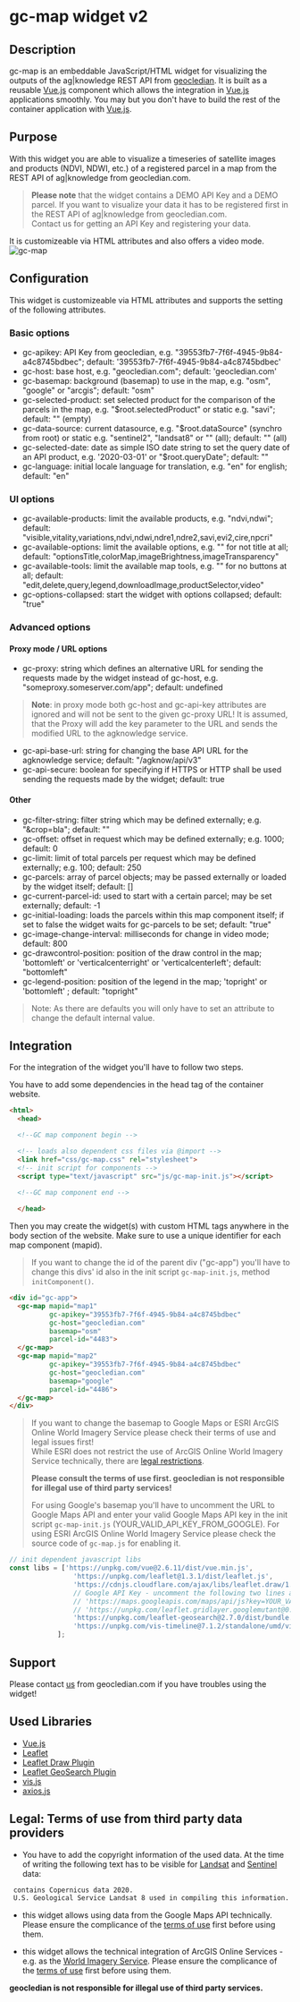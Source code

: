 # gc-map widget v2
## Description
gc-map is an embeddable JavaScript/HTML widget for visualizing the outputs of the ag|knowledge REST API from [geocledian](https://www.geocledian.com).
It is built as a reusable [Vue.js](https://www.vuejs.org) component which allows the integration in [Vue.js](https://www.vuejs.org) applications smoothly. 
You may but you don't have to build the rest of the container application with [Vue.js](https://www.vuejs.org).

## Purpose
With this widget you are able to visualize a timeseries of satellite images and products (NDVI, NDWI, etc.) of a registered parcel in a map from the REST API of ag|knowledge from geocledian.com.
> **Please note** that the widget contains a DEMO API Key and a DEMO parcel. If you want to visualize your data it has to be registered first in the REST API of ag|knowledge from geocledian.com. <br> Contact us for getting an API Key and registering your data.

It is customizeable via HTML attributes and also offers a video mode.<br>
![gc-map](doc/img/gc_map.png)

## Configuration
This widget is customizeable via HTML attributes and supports the setting of the following attributes.

### Basic options
- gc-apikey: API Key from geocledian, e.g. "39553fb7-7f6f-4945-9b84-a4c8745bdbec"; default: '39553fb7-7f6f-4945-9b84-a4c8745bdbec'
- gc-host: base host, e.g. "geocledian.com"; default: 'geocledian.com'
- gc-basemap: background (basemap) to use in the map, e.g. "osm", "google" or "arcgis"; default: "osm"
- gc-selected-product: set selected product for the comparison of the parcels in the map, e.g. "$root.selectedProduct" or static e.g. "savi"; default: "" (empty)
- gc-data-source: current datasource, e.g. "$root.dataSource" (synchro from root) or static e.g. "sentinel2", "landsat8" or "" (all); default: "" (all)
- gc-selected-date: date as simple ISO date string to set the query date of an API product, e.g. '2020-03-01' or "$root.queryDate"; default: ""
- gc-language: initial locale language for translation, e.g. "en" for english; default: "en"
  
### UI options
- gc-available-products: limit the available products, e.g. "ndvi,ndwi"; default: "visible,vitality,variations,ndvi,ndwi,ndre1,ndre2,savi,evi2,cire,npcri"
- gc-available-options: limit the available options, e.g. "" for not title at all; default: "optionsTitle,colorMap,imageBrightness,imageTransparency"
- gc-available-tools: limit the available map tools, e.g. "" for no buttons at all; default: "edit,delete,query,legend,downloadImage,productSelector,video"
- gc-options-collapsed: start the widget with options collapsed; default: "true"

### Advanced options
#### Proxy mode / URL options
- gc-proxy: string which defines an alternative URL for sending the requests made by the widget instead of gc-host, e.g. "someproxy.someserver.com/app"; default: undefined

> __Note__: in proxy mode both gc-host and gc-api-key attributes are ignored and will not be sent to the given gc-proxy URL! It is assumed, that the Proxy will add the key parameter to the URL and sends the modified URL to the agknowledge service.

- gc-api-base-url: string for changing the base API URL for the agknowledge service; default: "/agknow/api/v3"
- gc-api-secure: boolean for specifying if HTTPS or HTTP shall be used sending the requests made by the widget;  default: true

#### Other
- gc-filter-string: filter string which may be defined externally; e.g. "&crop=bla"; default: ""
- gc-offset: offset in request which may be defined externally; e.g. 1000; default: 0
- gc-limit: limit of total parcels per request which may be defined externally; e.g. 100; default: 250
- gc-parcels: array of parcel objects; may be passed externally or loaded by the widget itself; default: []
- gc-current-parcel-id: used to start with a certain parcel; may be set externally; default: -1
- gc-initial-loading: loads the parcels within this map component itself; if set to false the widget waits for gc-parcels to be set; default: "true"
- gc-image-change-interval: milliseconds for change in video mode; default: 800
- gc-drawcontrol-position: position of the draw control in the map; 'bottomleft' or 'verticalcenterright' or 'verticalcenterleft'; default: "bottomleft"
- gc-legend-position: position of the legend in the map; 'topright' or 'bottomleft' ; default: "topright"

>Note: As there are defaults you will only have to set an attribute to change the default internal value.

## Integration
For the integration of the widget you'll have to follow two steps.

You have to add some dependencies in the head tag of the container website.

```html
<html>
  <head>

  <!--GC map component begin -->

  <!-- loads also dependent css files via @import -->
  <link href="css/gc-map.css" rel="stylesheet">
  <!-- init script for components -->
  <script type="text/javascript" src="js/gc-map-init.js"></script>
  
  <!--GC map component end -->

  </head>

```

Then you may create the widget(s) with custom HTML tags anywhere in the body section of the website. Make sure to use a unique identifier for each map component (mapid). 

>If you want to change the id of the parent div ("gc-app") you'll have to change this divs' id also in the init script `gc-map-init.js`, method `initComponent()`.


```html
<div id="gc-app">
  <gc-map mapid="map1"
          gc-apikey="39553fb7-7f6f-4945-9b84-a4c8745bdbec" 
          gc-host="geocledian.com" 
          basemap="osm"
          parcel-id="4483">
  </gc-map>
  <gc-map mapid="map2"
          gc-apikey="39553fb7-7f6f-4945-9b84-a4c8745bdbec" 
          gc-host="geocledian.com" 
          basemap="google"
          parcel-id="4486">
  </gc-map>
</div>
```

> If you want to change the basemap to Google Maps or ESRI ArcGIS Online World Imagery Service please check their terms of use and legal issues first! <br> While ESRI does not restrict the use of ArcGIS Online World Imagery Service technically, there are [legal restrictions](https://www.esri.com/en-us/legal/terms/full-master-agreement).<p> **Please consult the terms of use first. geocledian is not responsible for illegal use of third party services!** <p> For using Google's basemap you'll have to uncomment the URL to Google Maps API and enter your valid Google Maps API key in the init script `gc-map-init.js` (YOUR_VALID_API_KEY_FROM_GOOGLE). For using ESRI ArcGIS Online World Imagery Service please check the source code of `gc-map.js` for enabling it.

```js
// init dependent javascript libs
const libs = ['https://unpkg.com/vue@2.6.11/dist/vue.min.js',
                'https://unpkg.com/leaflet@1.3.1/dist/leaflet.js',
                'https://cdnjs.cloudflare.com/ajax/libs/leaflet.draw/1.0.2/leaflet.draw.js',
                // Google API Key - uncomment the following two lines and enter your valid API Key here
                // 'https://maps.googleapis.com/maps/api/js?key=YOUR_VALID_API_KEY_FROM_GOOGLE', 
                // 'https://unpkg.com/leaflet.gridlayer.googlemutant@0.8.0/Leaflet.GoogleMutant.js',
                'https://unpkg.com/leaflet-geosearch@2.7.0/dist/bundle.min.js',
                'https://unpkg.com/vis-timeline@7.1.2/standalone/umd/vis-timeline-graph2d.min.js'
            ];
```

## Support
Please contact [us](mailto:info@geocledian.com) from geocledian.com if you have troubles using the widget!

## Used Libraries
- [Vue.js](https://www.vuejs.org)
- [Leaflet](https://leafletjs.com/)
- [Leaflet Draw Plugin](http://leaflet.github.io/Leaflet.draw/docs/leaflet-draw-latest.html)
- [Leaflet GeoSearch Plugin](https://github.com/smeijer/leaflet-geosearch)
- [vis.js](https://visjs.org/)
- [axios.js](https://cdnjs.cloudflare.com/ajax/libs/axios/0.19.2/axios.min.js)

## Legal: Terms of use from third party data providers
- You have to add the copyright information of the used data. At the time of writing the following text has to be visible for [Landsat](https://www.usgs.gov/information-policies-and-instructions/crediting-usgs) and [Sentinel](https://scihub.copernicus.eu/twiki/pub/SciHubWebPortal/TermsConditions/TC_Sentinel_Data_31072014.pdf) data:

```html
 contains Copernicus data 2020.
 U.S. Geological Service Landsat 8 used in compiling this information.
```

- this widget allows using data from the Google Maps API technically. Please ensure the complicance of the [terms of use](https://developers.google.com/maps/terms-20180207#7.-permitted-uses.) first before using them.

- this widget allows the technical integration of ArcGIS Online Services - e.g. as the [World Imagery Service](https://server.arcgisonline.com/ArcGIS/rest/services/World_Imagery/MapServer/). Please ensure the complicance of the [terms of use](https://www.esri.com/en-us/legal/terms/full-master-agreement) first before using them. 

**geocledian is not responsible for illegal use of third party services.**